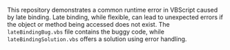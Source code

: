 This repository demonstrates a common runtime error in VBScript caused by late binding. Late binding, while flexible, can lead to unexpected errors if the object or method being accessed does not exist. The `lateBindingBug.vbs` file contains the buggy code, while `lateBindingSolution.vbs` offers a solution using error handling.